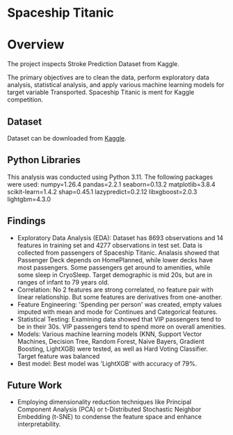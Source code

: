 # Spaceship Titanic
# Overview
The project inspects Stroke Prediction Dataset from Kaggle. 

The primary objectives are to clean the data, perform exploratory data analysis, statistical analysis, and apply various machine learning models for target variable Transported. Spaceship Titanic is ment for Kaggle competition.

## Dataset
Dataset can be downloaded from [Kaggle](https://www.kaggle.com/competitions/spaceship-titanic/overview).

## Python Libraries

This analysis was conducted using Python 3.11. The following packages were used:
numpy=1.26.4
pandas=2.2.1
seaborn=0.13.2
matplotlib=3.8.4
scikit-learn=1.4.2
shap=0.45.1
lazypredict=0.2.12
libxgboost=2.0.3
lightgbm=4.3.0



## Findings

* Exploratory Data Analysis (EDA): Dataset has 8693 observations and 14 features in training set and 4277 observations in test set. Data is collected from passengers of Spaceship Titanic. Analasis showed that Passenger Deck depends on HomePlanned, while lower decks have most passengers. Some passengers get around to amenities, while some sleep in CryoSleep. Target demographic is mid 20s, but are in ranges of infant to 79 years old.
* Correlation: No 2 features are strong correlated, no feature pair with linear relationship. But some features are derivatives from one-another.
* Feature Engineering: 'Spending per person' was created, empty values imputed with mean and mode for Continues and Categorical features. 
* Statistical Testing:  Examining data showed that VIP passengers tend to be in their 30s. VIP passengers tend to spend more on overall amenities.
* Models: Various machine learning models (KNN, Support Vector Machines, Decision Tree, Random Forest, Naive Bayers, Gradient Boosting, LightXGB) were tested, as well as Hard Voting Classifier. Target feature was balanced
* Best model: Best model was 'LightXGB' with accuracy of 79%.



## Future Work

- Employing dimensionality reduction techniques like Principal Component Analysis (PCA) or t-Distributed Stochastic Neighbor Embedding (t-SNE) to condense the feature space and enhance interpretability.
